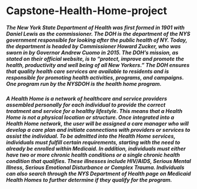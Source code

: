 # Capstone-Health-Home-project
##### The New York State Department of Health was first formed in 1901 with Daniel Lewis as the commissioner. The DOH is the department of the NYS government responsible for looking after the public health of NY. Today, the department is headed by Commissioner Howard Zucker, who was sworn in by Governor Andrew Cuomo in 2015. The DOH’s mission, as stated on their official website, is to “protect, improve and promote the health, productivity and well being of all New Yorkers.” The DOH ensures that quality health care services are available to residents and is responsible for promoting health activities, programs, and campaigns. One program run by the NYSDOH is the health home program.

##### A Health Home is a network of healthcare and service providers assembled personally for each individual to provide the correct treatment and service for a healthy lifestyle. This means that a Health Home is not a physical location or structure. Once integrated into a Health Home network, the user will be assigned a care manager who will develop a care plan and initiate connections with providers or services to assist the individual. To be admitted into the Health Home services, individuals must fulfill certain requirements, starting with the need to already be enrolled within Medicaid. In addition, individuals must either have two or more chronic health conditions or a single chronic health condition that qualifies. These illnesses include HIV/AIDS, Serious Mental Illness, Serious Emotional Disturbance or Complex Trauma. Individuals can also search through the NYS Department of Health page on Medicaid Health Homes to further determine if they qualify for the program. 
 
